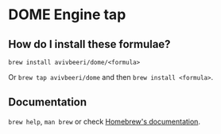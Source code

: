 # DOME Engine tap

## How do I install these formulae?
`brew install avivbeeri/dome/<formula>`

Or `brew tap avivbeeri/dome` and then `brew install <formula>`.

## Documentation
`brew help`, `man brew` or check [Homebrew's documentation](https://docs.brew.sh).
